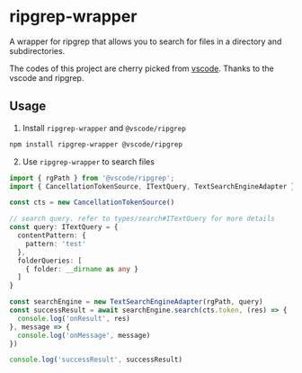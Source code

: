 # ripgrep-wrapper

A wrapper for ripgrep that allows you to search for files in a directory and subdirectories.

The codes of this project are cherry picked from [vscode](https://github.com/microsoft/vscode). Thanks to the vscode and ripgrep.

## Usage

1. Install `ripgrep-wrapper` and `@vscode/ripgrep`

```bash
npm install ripgrep-wrapper @vscode/ripgrep
```

2. Use `ripgrep-wrapper` to search files

```typescript
import { rgPath } from '@vscode/ripgrep';
import { CancellationTokenSource, ITextQuery, TextSearchEngineAdapter } from 'ripgrep-wrapper';

const cts = new CancellationTokenSource()

// search query. refer to types/search#ITextQuery for more details
const query: ITextQuery = {
  contentPattern: {
    pattern: 'test'
  },
  folderQueries: [
    { folder: __dirname as any }
  ]
}

const searchEngine = new TextSearchEngineAdapter(rgPath, query)
const successResult = await searchEngine.search(cts.token, (res) => {
  console.log('onResult', res)
}, message => {
  console.log('onMessage', message)
})

console.log('successResult', successResult)
```
